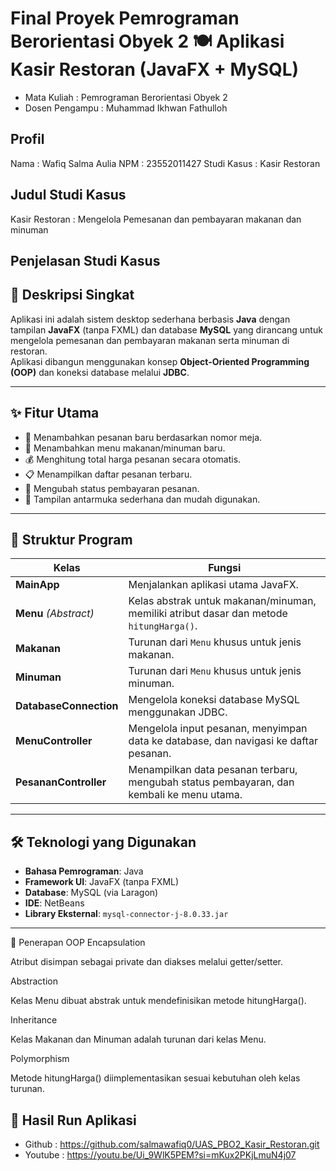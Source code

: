 # Final Proyek Pemrograman Berorientasi Obyek 2 🍽️ Aplikasi Kasir Restoran (JavaFX + MySQL)
- Mata Kuliah : Pemrograman Berorientasi Obyek 2
- Dosen Pengampu : Muhammad Ikhwan Fathulloh

## Profil
Nama : Wafiq Salma Aulia
NPM : 23552011427
Studi Kasus : Kasir Restoran

## Judul Studi Kasus
Kasir Restoran : Mengelola Pemesanan dan pembayaran makanan dan minuman

## Penjelasan Studi Kasus
## 📌 Deskripsi Singkat
Aplikasi ini adalah sistem desktop sederhana berbasis **Java** dengan tampilan **JavaFX** (tanpa FXML) dan database **MySQL** yang dirancang untuk mengelola pemesanan dan pembayaran makanan serta minuman di restoran.  
Aplikasi dibangun menggunakan konsep **Object-Oriented Programming (OOP)** dan koneksi database melalui **JDBC**.

---

## ✨ Fitur Utama
- 📝 Menambahkan pesanan baru berdasarkan nomor meja.
- 🍔 Menambahkan menu makanan/minuman baru.
- 💰 Menghitung total harga pesanan secara otomatis.
- 📋 Menampilkan daftar pesanan terbaru.
- 🔄 Mengubah status pembayaran pesanan.
- 🎨 Tampilan antarmuka sederhana dan mudah digunakan.

---

## 📂 Struktur Program
| **Kelas**             | **Fungsi** |
|----------------------|------------|
| **MainApp**          | Menjalankan aplikasi utama JavaFX. |
| **Menu** *(Abstract)* | Kelas abstrak untuk makanan/minuman, memiliki atribut dasar dan metode `hitungHarga()`. |
| **Makanan**          | Turunan dari `Menu` khusus untuk jenis makanan. |
| **Minuman**          | Turunan dari `Menu` khusus untuk jenis minuman. |
| **DatabaseConnection** | Mengelola koneksi database MySQL menggunakan JDBC. |
| **MenuController**   | Mengelola input pesanan, menyimpan data ke database, dan navigasi ke daftar pesanan. |
| **PesananController** | Menampilkan data pesanan terbaru, mengubah status pembayaran, dan kembali ke menu utama. |

---

## 🛠️ Teknologi yang Digunakan
- **Bahasa Pemrograman**: Java
- **Framework UI**: JavaFX (tanpa FXML)
- **Database**: MySQL (via Laragon)
- **IDE**: NetBeans
- **Library Eksternal**: `mysql-connector-j-8.0.33.jar`

---

🧩 Penerapan OOP
Encapsulation

Atribut disimpan sebagai private dan diakses melalui getter/setter.

Abstraction

Kelas Menu dibuat abstrak untuk mendefinisikan metode hitungHarga().

Inheritance

Kelas Makanan dan Minuman adalah turunan dari kelas Menu.

Polymorphism

Metode hitungHarga() diimplementasikan sesuai kebutuhan oleh kelas turunan.

## 📸 Hasil Run Aplikasi
- Github : https://github.com/salmawafiq0/UAS_PBO2_Kasir_Restoran.git
- Youtube : https://youtu.be/Ui_9WlK5PEM?si=mKux2PKjLmuN4j07
